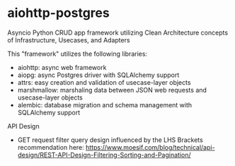 # aiohttp-postgres
Asyncio Python CRUD app framework utilizing Clean Architecture concepts of Infrastructure, Usecases, and Adapters

This "framework" utilizes the following libraries:
* aiohttp: async web framework
* aiopg: async Postgres driver with SQLAlchemy support
* attrs: easy creation and validation of usecase-layer objects
* marshmallow: marshaling data between JSON web requests and usecase-layer objects
* alembic: database migration and schema management with SQLAlchemy support
 
API Design
* GET request filter query design influenced by the LHS Brackets recommendation here: https://www.moesif.com/blog/technical/api-design/REST-API-Design-Filtering-Sorting-and-Pagination/